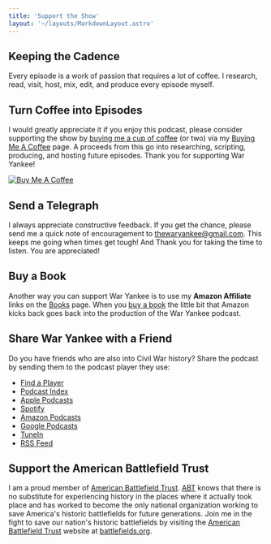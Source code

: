 ```yaml
---
title: 'Support the Show'
layout: '~/layouts/MarkdownLayout.astro'
---
```


## Keeping the Cadence

Every episode is a work of passion that requires a lot of coffee. I research, read, visit, host, mix, edit, and produce every episode myself.

## Turn Coffee into Episodes

I would greatly appreciate it if you enjoy this podcast, please consider supporting the show by <a href="https://www.buymeacoffee.com/waryankee" target="_blank">buying me a cup of coffee</a> (or two) via my <a href="https://www.buymeacoffee.com/waryankee" target="_blank">Buying Me A Coffee</a> page. A proceeds from this go into researching, scripting, producing, and hosting future episodes. Thank you for supporting War Yankee!

<a href="https://www.buymeacoffee.com/waryankee" target="_blank"><img src="https://waryankee.com/assets/coffee.png" alt="Buy Me A Coffee"></a>

## Send a Telegraph

I always appreciate constructive feedback. If you get the chance, please send me a quick note of encouragement to <a href="mailto:thewaryankee@gmail.com" target="_blank">thewaryankee@gmail.com</a>. This keeps me going when times get tough! And Thank you for taking the time to listen. You are appreciated!

## Buy a Book

Another way you can support War Yankee is to use my **Amazon Affiliate** links on the [Books](/books) page. When you [buy a book](/books) the little bit that Amazon kicks back goes back into the production of the War Yankee podcast.

## Share War Yankee with a Friend

Do you have friends who are also into Civil War history? Share the podcast by sending them to the podcast player they use:

- [Find a Player](https://podnews.net/podcast/i7h7d)
- [Podcast Index](https://podcastindex.org/podcast/452056)
- [Apple Podcasts](https://podcasts.apple.com/us/podcast/war-yankee-overland/id1522169260)
- [Spotify](https://open.spotify.com/show/11DdsrFO3YzN21OCcUd00b)
- [Amazon Podcasts](https://music.amazon.com/podcasts/992ad074-6693-4521-b97e-fb46ecfb10fa/war-yankee---overland)
- [Google Podcasts](https://podcasts.google.com/feed/aHR0cHM6Ly93YXJ5YW5rZWUubGlic3luLmNvbS9yc3M)
- [TuneIn](https://tunein.com/podcasts/Education-Podcasts/War-Yankee-p1345650/)
- [RSS Feed](https://storage.googleapis.com/feeds.oncetold.net/80000013.rss)

## Support the American Battlefield Trust

I am a proud member of [American Battlefield Trust](https://battlefields.org). [ABT](https://battlefields.org) knows that there is no substitute for experiencing history in the places where it actually took place and has worked to become the only national organization working to save America's historic battlefields for future generations. Join me in the fight to save our nation's historic battlefields by visiting the [American Battlefield Trust](https://battlefields.org) website at [battlefields.org](https://battlefields.org).
